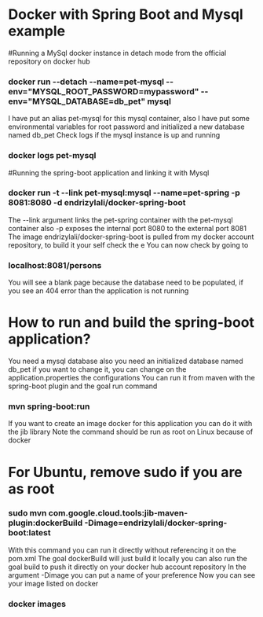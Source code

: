# Docker with Spring Boot and Mysql example
#Running a MySql docker instance in detach mode from the official repository on docker hub
### docker run --detach --name=pet-mysql --env="MYSQL_ROOT_PASSWORD=mypassword" --env="MYSQL_DATABASE=db_pet"  mysql
I have put an alias pet-mysql for this mysql container, also I have put some environmental variables for root password and initialized a new database named db_pet
Check logs if the mysql instance is up and running
### docker logs pet-mysql
#Running the spring-boot application and linking it with Mysql
### docker run -t --link pet-mysql:mysql --name=pet-spring -p 8081:8080 -d endrizylali/docker-spring-boot
The --link argument links the pet-spring container with the pet-mysql container also -p exposes the internal port 8080 to the external port 8081
The image endrizylali/docker-spring-boot is pulled from my docker account repository, to build it your self check the e
You can now check by going to
### localhost:8081/persons
You will see a blank page because the database need to be populated, if you see an 404 error than the application is not running
# How to run and build the spring-boot application?
You need a mysql database also you need an initialized database named db_pet if you want to change it, you can change on the application.properties the configurations
You can run it from maven with the spring-boot plugin and the goal run command
### mvn spring-boot:run
If you want to create an image docker for this application you can do it with the jib library
Note the command should be run as root on Linux because of docker
# For Ubuntu, remove sudo if you are as root
### sudo mvn com.google.cloud.tools:jib-maven-plugin:dockerBuild -Dimage=endrizylali/docker-spring-boot:latest
With this command you can run it directly without referencing it on the pom.xml
The goal dockerBuild will just build it locally you can also run the goal build to push it directly on your docker hub account repository
In the argument -Dimage you can put a name of your preference
Now you can see your image listed on docker
### docker images



